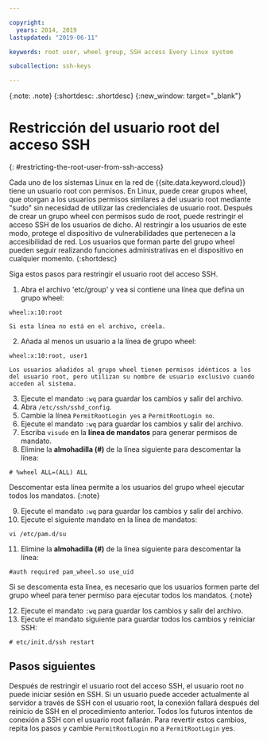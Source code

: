 ```yaml
---

copyright:
  years: 2014, 2019
lastupdated: "2019-06-11"

keywords: root user, wheel group, SSH access Every Linux system

subcollection: ssh-keys

---
```


{:note: .note}
{:shortdesc: .shortdesc}
{:new_window: target="_blank"}

# Restricción del usuario root del acceso SSH
{: #restricting-the-root-user-from-ssh-access}

Cada uno de los sistemas Linux en la red de {{site.data.keyword.cloud}} tiene un usuario root con permisos. En Linux, puede crear grupos wheel, que otorgan a los usuarios permisos similares a del usuario root mediante "sudo" sin necesidad de utilizar las credenciales de usuario root. Después de crear un grupo wheel con permisos sudo de root, puede restringir el acceso SSH de los usuarios de dicho. Al restringir a los usuarios de este modo, protege el dispositivo de vulnerabilidades que pertenecen a la accesibilidad de red. Los usuarios que forman parte del grupo wheel pueden seguir realizando funciones administrativas en el dispositivo en cualquier momento.
{:shortdesc}

Siga estos pasos para restringir el usuario root del acceso SSH.

1. Abra el archivo 'etc/group' y vea si contiene una línea que defina un grupo wheel:
```
wheel:x:10:root
```

    Si esta línea no está en el archivo, créela.

2. Añada al menos un usuario a la línea de grupo wheel:
```
wheel:x:10:root, user1
```

    Los usuarios añadidos al grupo wheel tienen permisos idénticos a los del usuario root, pero utilizan su nombre de usuario exclusivo cuando acceden al sistema.
3. Ejecute el mandato `:wq` para guardar los cambios y salir del archivo.
4. Abra `/etc/ssh/sshd_config`.
5. Cambie la línea `PermitRootLogin yes` a `PermitRootLogin no`.
6. Ejecute el mandato `:wq` para guardar los cambios y salir del archivo.
7. Escriba `visudo` en la **línea de mandatos** para generar permisos de mandato.
8. Elimine la **almohadilla (#)** de la línea siguiente para descomentar la línea:
```
# %wheel ALL=(ALL) ALL
```

   Descomentar esta línea permite a los usuarios del grupo wheel ejecutar todos los mandatos.
   {:note}

9. Ejecute el mandato `:wq` para guardar los cambios y salir del archivo.
10. Ejecute el siguiente mandato en la línea de mandatos:
```
vi /etc/pam.d/su
```

11. Elimine la **almohadilla (#)** de la línea siguiente para descomentar la línea:
```
#auth required pam_wheel.so use_uid
```

   Si se descomenta esta línea, es necesario que los usuarios formen parte del grupo wheel para tener permiso para ejecutar todos los mandatos.
   {:note}
   
12. Ejecute el mandato `:wq` para guardar los cambios y salir del archivo.
13. Ejecute el mandato siguiente para guardar todos los cambios y reiniciar SSH:
```
# etc/init.d/ssh restart
```

## Pasos siguientes

Después de restringir el usuario root del acceso SSH, el usuario root no puede iniciar sesión en SSH. Si un usuario puede acceder actualmente al servidor a través de SSH con el usuario root, la conexión fallará después del reinicio de SSH en el procedimiento anterior. Todos los futuros intentos de conexión a SSH con el usuario root fallarán. Para revertir estos cambios, repita los pasos y cambie `PermitRootLogin` no a `PermitRootLogin` yes.
